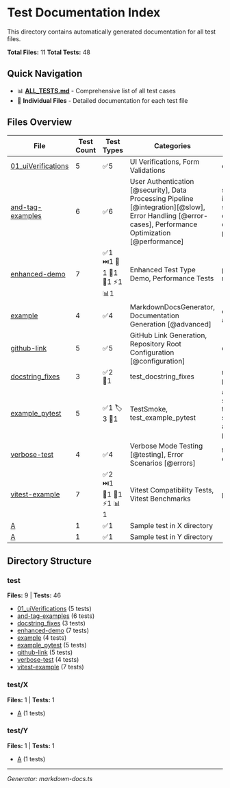 # Test Documentation Index

This directory contains automatically generated documentation for all test files.

**Total Files:** 11
**Total Tests:** 48

## Quick Navigation

- 📊 **[ALL_TESTS.md](ALL_TESTS.md)** - Comprehensive list of all test cases
- 📁 **Individual Files** - Detailed documentation for each test file

## Files Overview

| File | Test Count | Test Types | Categories | Tags |
|------|------------|------------|------------|------|
| [01_uiVerifications](test/01_uiVerifications.md) | 5 | ✅5 | UI Verifications, Form Validations | error-case |
| [and-tag-examples](test/and-tag-examples.md) | 6 | ✅6 | User Authentication [@security], Data Processing Pipeline [@integration][@slow], Error Handling [@error-cases], Performance Optimization [@performance] | security, integration, slow, error-cases, error-case, performance |
| [enhanced-demo](test/enhanced-demo.md) | 7 | ✅1 ⏭️1 📝1 🔄1 🎯1 ⚡1 📊1 | Enhanced Test Type Demo, Performance Tests | parameterized, negative-test |
| [example](test/example.md) | 4 | ✅4 | MarkdownDocsGenerator, Documentation Generation [@advanced] | error-case, advanced |
| [github-link](test/github-link.md) | 5 | ✅5 | GitHub Link Generation, Repository Root Configuration [@configuration] | configuration |
| [docstring_fixes](test/test_docstring_fixes.py) | 3 | ✅2 🔢1 | test_docstring_fixes | negative-test, parametrize |
| [example_pytest](test/test_example_pytest.py) | 5 | ✅1 🏷️3 🔢1 | TestSmoke, test_example_pytest | ariadne, substrate, test_key, skip_blockchain, active_flow, parametrize |
| [verbose-test](test/verbose-test.md) | 4 | ✅4 | Verbose Mode Testing [@testing], Error Scenarios [@errors] | testing, errors, error-case |
| [vitest-example](test/vitest-example.md) | 7 | ✅2 ⏭️1 🔄1 🎯1 ⚡1 📊1 | Vitest Compatibility Tests, Vitest Benchmarks | parameterized |
| [A](test/X/A.md) | 1 | ✅1 | Sample test in X directory |  |
| [A](test/Y/A.md) | 1 | ✅1 | Sample test in Y directory |  |

## Directory Structure

### test

**Files:** 9 | **Tests:** 46

- [01_uiVerifications](test/01_uiVerifications.md) (5 tests)
- [and-tag-examples](test/and-tag-examples.md) (6 tests)
- [docstring_fixes](test/test_docstring_fixes.py) (3 tests)
- [enhanced-demo](test/enhanced-demo.md) (7 tests)
- [example](test/example.md) (4 tests)
- [example_pytest](test/test_example_pytest.py) (5 tests)
- [github-link](test/github-link.md) (5 tests)
- [verbose-test](test/verbose-test.md) (4 tests)
- [vitest-example](test/vitest-example.md) (7 tests)

### test/X

**Files:** 1 | **Tests:** 1

- [A](test/X/A.md) (1 tests)

### test/Y

**Files:** 1 | **Tests:** 1

- [A](test/Y/A.md) (1 tests)


---
*Generator: markdown-docs.ts*

